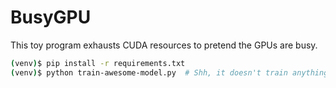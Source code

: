 # BusyGPU

This toy program exhausts CUDA resources to pretend the GPUs are busy.

```bash
(venv)$ pip install -r requirements.txt
(venv)$ python train-awesome-model.py  # Shh, it doesn't train anything
```
